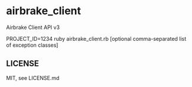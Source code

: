 airbrake_client
===============

Airbrake Client API v3

PROJECT_ID=1234 ruby airbrake_client.rb [optional comma-separated list of exception classes]

## LICENSE

MIT, see LICENSE.md
